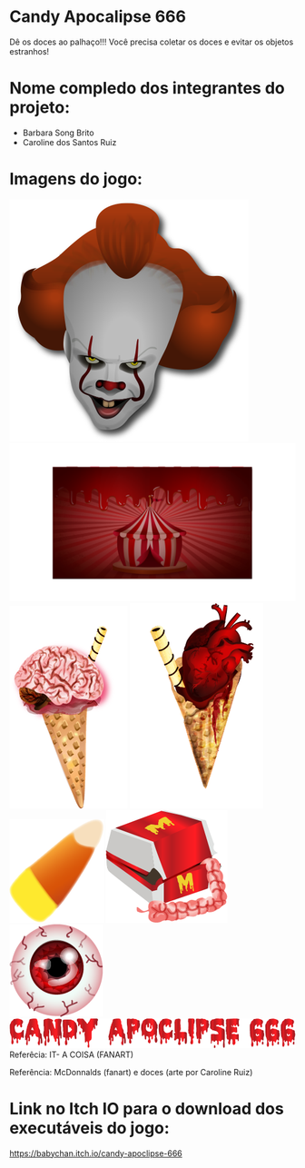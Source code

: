 # Candy Apocalipse 666

Dê os doces ao palhaço!!! Você precisa coletar os doces e evitar os objetos estranhos!

# Nome compledo dos integrantes do projeto:

* Barbara Song Brito
* Caroline dos Santos Ruiz

# Imagens do jogo:

![](https://github.com/pucspcos/projetocos2017-candy-apocalipse-666/blob/master/ITOSO.png)
![](https://github.com/pucspcos/projetocos2017-candy-apocalipse-666/blob/master/Background.png)
![](https://github.com/pucspcos/projetocos2017-candy-apocalipse-666/blob/master/Ativo%209.png?raw=true)
![](https://github.com/pucspcos/projetocos2017-candy-apocalipse-666/blob/master/Ativo%206.png?raw=true)
![](https://github.com/pucspcos/projetocos2017-candy-apocalipse-666/blob/master/Ativo%205.png?raw=true)
![](https://github.com/pucspcos/projetocos2017-candy-apocalipse-666/blob/master/Ativo%204.png?raw=true)
![](https://github.com/pucspcos/projetocos2017-candy-apocalipse-666/blob/master/Ativo%203.png?raw=true)
![](https://github.com/pucspcos/projetocos2017-candy-apocalipse-666/blob/master/Ativo%2012.png?raw=true)
Referêcia: IT- A COISA (FANART)

Referência: McDonnalds (fanart) e doces (arte por Caroline Ruiz)

# Link no Itch IO para o download dos executáveis do jogo:

https://babychan.itch.io/candy-apoclipse-666
